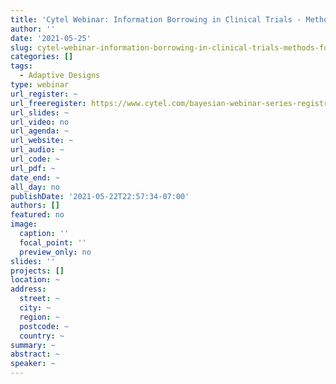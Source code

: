 ```yaml
---
title: 'Cytel Webinar: Information Borrowing in Clinical Trials - Methods for Basket Trials and External Data'
author: ''
date: '2021-05-25'
slug: cytel-webinar-information-borrowing-in-clinical-trials-methods-for-basket-trials-and-external-data
categories: []
tags:
  - Adaptive Designs
type: webinar
url_register: ~
url_freeregister: https://www.cytel.com/bayesian-webinar-series-registration
url_slides: ~
url_video: no
url_agenda: ~
url_website: ~
url_audio: ~
url_code: ~
url_pdf: ~
date_end: ~
all_day: no
publishDate: '2021-05-22T22:57:34-07:00'
authors: []
featured: no
image:
  caption: ''
  focal_point: ''
  preview_only: no
slides: ''
projects: []
location: ~
address:
  street: ~
  city: ~
  region: ~
  postcode: ~
  country: ~
summary: ~
abstract: ~
speaker: ~
---
```

<!--more-->
